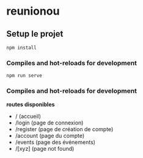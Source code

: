 # reunionou

## Setup le projet
```
npm install
```

### Compiles and hot-reloads for development
```
npm run serve
```

### Compiles and hot-reloads for development

**routes disponibles**
- / (accueil)
- /login (page de connexion)
- /register (page de création de compte)
- /account (page du compte)
- /events (page des événements)
- /[xyz] (page not found) 